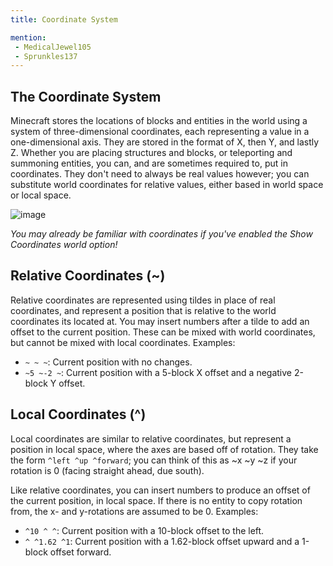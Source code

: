```yaml
---
title: Coordinate System

mention:
 - MedicalJewel105
 - Sprunkles137
---
```


## The Coordinate System
Minecraft stores the locations of blocks and entities in the world using a system of three-dimensional coordinates, each representing a value in a one-dimensional axis. They are stored in the format of X, then Y, and lastly Z. Whether you are placing structures and blocks, or teleporting and summoning entities, you can, and are sometimes required to, put in coordinates. They don't need to always be real values however; you can substitute world coordinates for relative values, either based in world space or local space.

![image](https://user-images.githubusercontent.com/64864915/134789891-85644dd7-e30f-4e02-966c-df2bf17a7879.png)

_You may already be familiar with coordinates if you've enabled the Show Coordinates world option!_

## Relative Coordinates (~)
Relative coordinates are represented using tildes in place of real coordinates, and represent a position that is relative to the world coordinates its located at. You may insert numbers after a tilde to add an offset to the current position. These can be mixed with world coordinates, but cannot be mixed with local coordinates.
Examples:
  - ``~ ~ ~``: Current position with no changes.
  - ``~5 ~-2 ~``: Current position with a 5-block X offset and a negative 2-block Y offset.

## Local Coordinates (^)
Local coordinates are similar to relative coordinates, but represent a position in local space, where the axes are based off of rotation. They take the form ``^left ^up ^forward``; you can think of this as ~x ~y ~z if your rotation is 0 (facing straight ahead, due south).

Like relative coordinates, you can insert numbers to produce an offset of the current position, in local space. If there is no entity to copy rotation from, the x- and y-rotations are assumed to be 0.
Examples:
  - ``^10 ^ ^``: Current position with a 10-block offset to the left.
  - ``^ ^1.62 ^1``: Current position with a 1.62-block offset upward and a 1-block offset forward.
